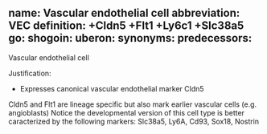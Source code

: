 name: Vascular endothelial cell
abbreviation: VEC
definition: +Cldn5 +Flt1 +Ly6c1 +Slc38a5
go:
shogoin: 
uberon:
synonyms:
predecessors:
---

Vascular endothelial cell

Justification:

* Expresses canonical vascular endothelial marker Cldn5

Cldn5 and Flt1  are lineage specific but also mark earlier vascular cells (e.g. angioblasts)
Notice the developmental version of this cell type is better caracterized by the following markers:
Slc38a5, Ly6A, Cd93, Sox18, Nostrin 
